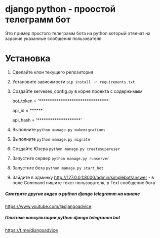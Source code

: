 # **django python - проостой телеграмм бот**
Это пример простого телеграмм бота на python который отвечат на зарание указанные сообщения пользователя

# Установка
1. Сделайте клон текущего репозитория
2. Установите зависимости
   `pip install -r requirements.txt`
3. Создайте serveses_config.py в корне проекта с содержимым

    bot_token = '********************************'

    api_id = ******

    api_hash = '********************'
4. Выполните `python manage.py makemigrations`
5. Выполните `python manage.py migrate`
6. Создайте Юзера `python manage.py createsuperuser`
7. Запустите сервер `python manage.py runserver`
8. Запустите бота `python manage.py start_bot`
9. Зайдите в админку http://127.0.0.1:8000/admin/simplebot/answer - в поле Command пишите текст пользователя, в Text сообщение бота


##### **Смотрите другие видео о python django telegramm на канале**

https://www.youtube.com/@djangoadvice

##### **Платные консультации python django telegramm bot**

https://t.me/djangoadvice

